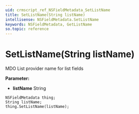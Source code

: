 ```yaml
---
uid: crmscript_ref_NSFieldMetadata_SetListName
title: SetListName(String listName)
intellisense: NSFieldMetadata.SetListName
keywords: NSFieldMetadata, GetListName
so.topic: reference
---
```


# SetListName(String listName)

MDO List provider name for list fields

**Parameter:** 
* **listName** String

```crmscript
NSFieldMetadata thing;
String listName;
thing.SetListName(listName);
```

